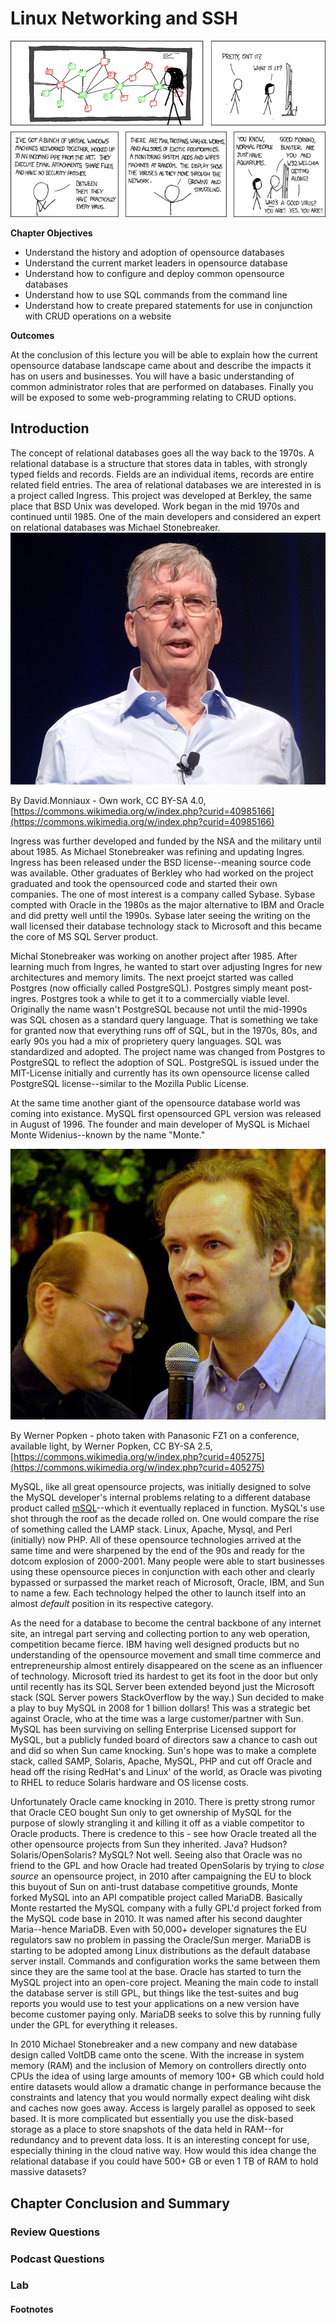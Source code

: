 # Linux Networking and SSH

![Understanding the Technology and Philosophy of Unix/Linux](images/Chapter-Header/Chapter-05/network.png "Understanding the Technology and Philosophy of Unix/Linux")

__Chapter Objectives__

  *  Understand the history and adoption of opensource databases
  *  Understand the current market leaders in opensource database
  *  Understand how to configure and deploy common opensource databases
  *  Understand how to use SQL commands from the command line 
  *  Understand how to create prepared statements for use in conjunction with CRUD operations on a website
    
__Outcomes__

  At the conclusion of this lecture you will be able to explain how the current opensource database landscape came about and describe the impacts it has on users and businesses.  You will have a basic understanding of common administrator roles that are performed on databases.  Finally you will be exposed to some web-programming relating to CRUD options.

## Introduction

  The concept of relational databases goes all the way back to the 1970s.   A relational database is a structure that stores data in tables, with strongly typed fields and records.  Fields are an individual items, records are entire related field entries.  The area of relational databases we are interested in is a project called Ingress.  This project was developed at Berkley, the same place that BSD Unix was developed.  Work began in the mid 1970s and continued until 1985.  One of the main developers and considered an expert on relational databases was Michael Stonebreaker.  ![*Michael Stonebreaker*](images/Chapter-04/People/600px-Michael_Stonebraker_P1120062.jpg "Stonebreaker") 
 
  By David.Monniaux - Own work, CC BY-SA 4.0, [https://commons.wikimedia.org/w/index.php?curid=40985166](https://commons.wikimedia.org/w/index.php?curid=40985166)   
  
  Ingress was further developed and funded by the NSA and the military until about 1985.  As Michael Stonebreaker was refining and updating Ingres.  Ingress has been released under the BSD license--meaning source code was available.  Other graduates of Berkley who had worked on the project graduated and took the opensourced code and started their own companies.  The one of most interest is a company called Sybase.  Sybase compted with Oracle in the 1980s as the major alternative to IBM and Oracle and did pretty well until the 1990s.  Sybase later seeing the writing on the wall licensed their database technology stack to Microsoft and this became the core of MS SQL Server product.
  
  Michal Stonebreaker was working on another project after 1985.  After learning much from Ingres, he wanted to start over adjusting Ingres for new architectures and memory limits.  The next proejct started was called Postgres (now officially called PostgreSQL).  Postgres simply meant post-ingres.  Postgres took a while to get it to a commercially viable level.  Originally the name wasn't PostgreSQL because not until the mid-1990s was SQL chosen as a standard query language.  That is something we take for granted now that everything runs off of SQL, but in the 1970s, 80s, and early 90s you had a mix of proprietery query languages.  SQL was standardized and adopted.  The project name was changed from Postgres to PostgreSQL to reflect the adoption of SQL.  PostgreSQL is issued under the MIT-License initially and currently has its own opensource license called PostgreSQL license--similar to the Mozilla Public License.
  
  At the same time another giant of the opensource database world was coming into existance.  MySQL first opensourced GPL version was released in August of 1996.  The founder and main developer of MySQL is Michael Monte Widenius--known by the name "Monte."
  
  ![*Monte*](images/Chapter-04/People/Monty-Widenius-David-Axmark-MySQL-2003-05-09.jpg "Monte")
  
  By Werner Popken - photo taken with Panasonic FZ1 on a conference, available light, by Werner Popken, CC BY-SA 2.5, [https://commons.wikimedia.org/w/index.php?curid=405275](https://commons.wikimedia.org/w/index.php?curid=405275)
  
  MySQL, like all great opensource projects, was initially designed to solve the MySQL developer's internal problems relating to a different database product called [mSQL](https://en.wikipedia.org/wiki/MSQL "mSQ:")--which it eventually replaced in function. 
  MySQL's use shot through the roof as the decade rolled on.  One would compare the rise of something called the LAMP stack.  Linux, Apache, Mysql, and Perl (initially) now PHP.  All of these opensource technologies arrived at the same time and were sharpened by the end of the 90s and ready for the dotcom explosion of 2000-2001.  Many people were able to start businesses using these opensource pieces in conjunction with each other and clearly bypassed or surpassed the market reach of Microsoft, Oracle, IBM, and Sun to name a few.  Each technology helped the other to launch itself into an almost *default* position in its respective category.   
    
  As the need for a database to become the central backbone of any internet site, an intregal part serving and collecting portion to any web operation, competition became fierce.  IBM having well designed products but no understanding of the opensource movement and small time commerce and entrepreneurship almost entirely disappeared on the scene as an influencer of technology.  Microsoft tried its hardest to get its foot in the door but only until recently has its SQL Server been extended beyond just the Microsoft stack (SQL Server powers StackOverflow by the way.)  Sun decided to make a play to buy MySQL in 2008 for 1 billion dollars!  This was a strategic bet against Oracle, who at the time was a large customer/partner with Sun.  MySQL has been surviving on selling Enterprise Licensed support for MySQL, but a publicly funded board of directors saw a chance to cash out and did so when Sun came knocking.  Sun's hope was to make a complete stack, called SAMP, Solaris, Apache, MySQL, PHP and cut off Oracle and head off the rising RedHat's and Linux' of the world, as Oracle was pivoting to RHEL to reduce Solaris hardware and OS license costs.

  Unfortunately Oracle came knocking in 2010.  There is pretty strong rumor that Oracle CEO bought Sun only to get ownership of MySQL for the purpose of slowly strangling it and killing it off as a viable competitor to Oracle products.  There is credence to this - see how Oracle treated all the other opensource projects from Sun they inherited.  Java? Hudson? Solaris/OpenSolaris? MySQL?  Not well.  Seeing also that Oracle was no friend to the GPL and how Oracle had treated OpenSolaris by trying to *close source* an opensource project, in 2010 after campaigning the EU to block this buyout of Sun on anti-trust database competitive grounds, Monte forked MySQL into an API compatible project called MariaDB.  Basically Monte restarted the MySQL company with a fully GPL'd project forked from the MySQL code base in 2010.  It was named after his second daughter Maria--hence MariaDB.  Even with 50,000+ developer signatures the EU regulators saw no problem in passing the Oracle/Sun merger.   MariaDB is starting to be adopted among Linux distributions as the default database server install.  Commands and configuration works the same between them since they are the same tool at the base.  Oracle has started to turn the MySQL project into an open-core project.  Meaning the main code to install the database server is still GPL, but things like the test-suites and bug reports you would use to test your applications on a new version have become customer paying only.  MariaDB seeks to solve this by running fully under the GPL for everything it releases.

   In 2010 Michael Stonebreaker and a new company and new database design called VoltDB came onto the scene.  With the increase in system memory (RAM) and the inclusion of Memory on controllers directly onto CPUs the idea of using large amounts of memory 100+ GB which could hold entire datasets would allow a dramatic change in performance because the constraints and latency that you would normally expect dealing wiht disk and caches now goes away.  Access is largely parallel as opposed to seek based.  It is more complicated but essentially you use the disk-based storage as a place to store snapshots of the data held in RAM--for redundancy and to prevent data loss.  It is an interesting concept for use, especially thining in the cloud native way.  How would this idea change the relational database if you could have 500+ GB or even 1 TB of RAM to hold massive datasets?
   
     

## Chapter Conclusion and Summary


### Review Questions


### Podcast Questions



### Lab


#### Footnotes 




